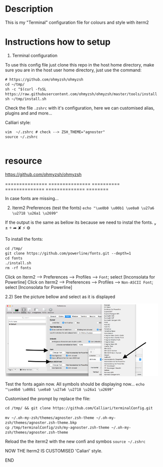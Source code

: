 # Description
This is my "Terminal" configuration file for colours and style with iterm2

# Instructions how to setup

1) Terminal configuration

To use this config file just clone this repo in the host  home directory,
make sure you are in the host user home directory, just use the command:

```
# https://github.com/ohmyzsh/ohmyzsh
cd ~/tmp/
sh -c "$(curl -fsSL https://raw.githubusercontent.com/ohmyzsh/ohmyzsh/master/tools/install.sh)"
sh ~/tmp/install.sh
```

Check the file `.zshrc` with it's configuration, here we can customised alias, plugins and and more...

Calliari style: 
```
vim  ~/.zshrc # check --> ZSH_THEME="agnoster"
source ~/.zshrc


```

# resource
https://github.com/ohmyzsh/ohmyzsh


=============== =============== ========== ============== ============== ========

In case fonts are missing...

2) Iterm2 Preferences (test the fonts)
`echo "\ue0b0 \u00b1 \ue0a0 \u27a6 \u2718 \u26a1 \u2699" `

If the output is the same as bellow its because we need to instal the fonts.
 ±  ➦ ✘ ⚡ ⚙

To install the fonts:
```
cd /tmp/
git clone https://github.com/powerline/fonts.git --depth=1
cd fonts
./install.sh
rm -rf fonts

```

Click on Iterm2 --> Preferences --> Profiles --> `Font`; select [Inconsolata for Powerline]
Click on Iterm2 --> Preferences --> Profiles --> `Non-ASCII Font`; select [Inconsolata for Powerline]

2.2) See the picture bellow and select as it is displayed

![Terminal_png](https://github.com/Calliari/terminalConfig/blob/master/zsh/img/Screenshot_iterm_2config_font.png)

Test the fonts again now. All symbols should be displaying now...
`echo "\ue0b0 \u00b1 \ue0a0 \u27a6 \u2718 \u26a1 \u2699" `

Customised the prompt by replace the file:
```
cd /tmp/ && git clone https://github.com/Calliari/terminalConfig.git

mv ~/.oh-my-zsh/themes/agnoster.zsh-theme ~/.oh-my-zsh/themes/agnoster.zsh-theme.bkp 
cp /tmp/terminalConfig/zsh/my-agnoster.zsh-theme ~/.oh-my-zsh/themes/agnoster.zsh-theme
```

Reload the the iterm2 with the new confi and symbos
`source ~/.zshrc`



NOW THE Iterm2 IS CUSTOMISED 'Caliari' style.

END
